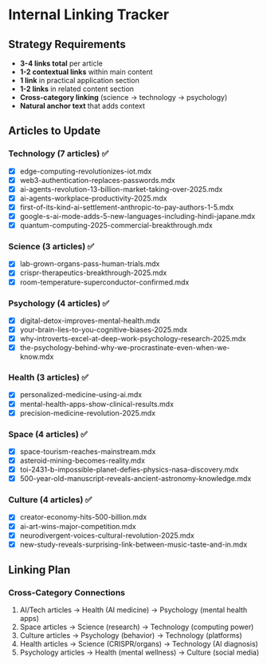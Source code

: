 # Internal Linking Tracker

## Strategy Requirements

- **3-4 links total** per article
- **1-2 contextual links** within main content
- **1 link** in practical application section
- **1-2 links** in related content section
- **Cross-category linking** (science → technology → psychology)
- **Natural anchor text** that adds context

## Articles to Update

### Technology (7 articles) ✅

- [x] edge-computing-revolutionizes-iot.mdx
- [x] web3-authentication-replaces-passwords.mdx
- [x] ai-agents-revolution-13-billion-market-taking-over-2025.mdx
- [x] ai-agents-workplace-productivity-2025.mdx
- [x] first-of-its-kind-ai-settlement-anthropic-to-pay-authors-1-5.mdx
- [x] google-s-ai-mode-adds-5-new-languages-including-hindi-japane.mdx
- [x] quantum-computing-2025-commercial-breakthrough.mdx

### Science (3 articles) ✅

- [x] lab-grown-organs-pass-human-trials.mdx
- [x] crispr-therapeutics-breakthrough-2025.mdx
- [x] room-temperature-superconductor-confirmed.mdx

### Psychology (4 articles) ✅

- [x] digital-detox-improves-mental-health.mdx
- [x] your-brain-lies-to-you-cognitive-biases-2025.mdx
- [x] why-introverts-excel-at-deep-work-psychology-research-2025.mdx
- [x] the-psychology-behind-why-we-procrastinate-even-when-we-know.mdx

### Health (3 articles) ✅

- [x] personalized-medicine-using-ai.mdx
- [x] mental-health-apps-show-clinical-results.mdx
- [x] precision-medicine-revolution-2025.mdx

### Space (4 articles) ✅

- [x] space-tourism-reaches-mainstream.mdx
- [x] asteroid-mining-becomes-reality.mdx
- [x] toi-2431-b-impossible-planet-defies-physics-nasa-discovery.mdx
- [x] 500-year-old-manuscript-reveals-ancient-astronomy-knowledge.mdx

### Culture (4 articles) ✅

- [x] creator-economy-hits-500-billion.mdx
- [x] ai-art-wins-major-competition.mdx
- [x] neurodivergent-voices-cultural-revolution-2025.mdx
- [x] new-study-reveals-surprising-link-between-music-taste-and-in.mdx

## Linking Plan

### Cross-Category Connections

1. AI/Tech articles → Health (AI medicine) → Psychology (mental health apps)
2. Space articles → Science (research) → Technology (computing power)
3. Culture articles → Psychology (behavior) → Technology (platforms)
4. Health articles → Science (CRISPR/organs) → Technology (AI diagnosis)
5. Psychology articles → Health (mental wellness) → Culture (social media)

